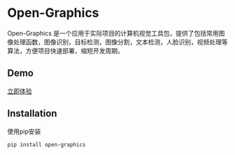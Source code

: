 # Open-Graphics

Open-Graphics 是一个应用于实际项目的计算机视觉工具包，提供了包括常用图像处理函数，图像识别，目标检测，图像分割，文本检测，人脸识别，视频处理等算法，方便项目快速部署，缩短开发周期。

## Demo
[立即体验](http://180.76.141.139:32092/)

## Installation

使用pip安装

```bash
pip install open-graphics
```
